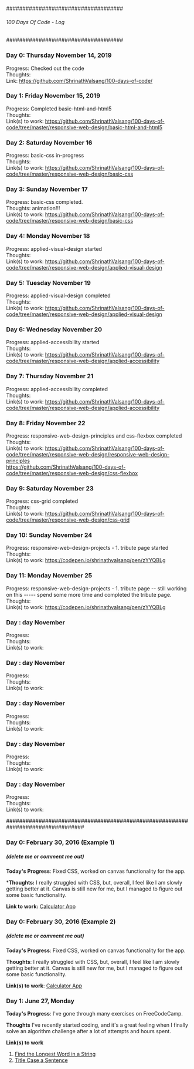 ####################################
###### 100 Days Of Code - Log ######
####################################

### Day 0: Thursday November 14, 2019
Progress: Checked out the code  
Thoughts:  
Link: https://github.com/ShrinathValsang/100-days-of-code/  

### Day 1: Friday November 15, 2019
Progress: Completed basic-html-and-html5  
Thoughts:   
Link(s) to work: https://github.com/ShrinathValsang/100-days-of-code/tree/master/responsive-web-design/basic-html-and-html5  

### Day 2: Saturday November 16
Progress: basic-css in-progress  
Thoughts:   
Link(s) to work: https://github.com/ShrinathValsang/100-days-of-code/tree/master/responsive-web-design/basic-css  

### Day 3: Sunday November 17
Progress: basic-css completed.  
Thoughts: animation!!!  
Link(s) to work: https://github.com/ShrinathValsang/100-days-of-code/tree/master/responsive-web-design/basic-css  

### Day 4: Monday November 18
Progress: applied-visual-design started  
Thoughts:   
Link(s) to work: https://github.com/ShrinathValsang/100-days-of-code/tree/master/responsive-web-design/applied-visual-design  

### Day 5: Tuesday November 19
Progress: applied-visual-design completed  
Thoughts:   
Link(s) to work: https://github.com/ShrinathValsang/100-days-of-code/tree/master/responsive-web-design/applied-visual-design  

### Day 6: Wednesday November 20
Progress: applied-accessibility started  
Thoughts:   
Link(s) to work: https://github.com/ShrinathValsang/100-days-of-code/tree/master/responsive-web-design/applied-accessibility  

### Day 7: Thursday November 21
Progress: applied-accessibility completed  
Thoughts:   
Link(s) to work: https://github.com/ShrinathValsang/100-days-of-code/tree/master/responsive-web-design/applied-accessibility  

### Day 8: Friday November 22
Progress: responsive-web-design-principles and css-flexbox completed  
Thoughts:   
Link(s) to work: 	https://github.com/ShrinathValsang/100-days-of-code/tree/master/responsive-web-design/responsive-web-design-principles  
		https://github.com/ShrinathValsang/100-days-of-code/tree/master/responsive-web-design/css-flexbox  

### Day 9: Saturday November 23
Progress: css-grid completed  
Thoughts:   
Link(s) to work: https://github.com/ShrinathValsang/100-days-of-code/tree/master/responsive-web-design/css-grid  

### Day 10: Sunday November 24
Progress: responsive-web-design-projects - 1. tribute page started  
Thoughts:   
Link(s) to work: https://codepen.io/shrinathvalsang/pen/zYYQBLg  

### Day 11: Monday November 25
Progress: responsive-web-design-projects - 1. tribute page -- still working on this
		----- spend some more time and completed the tribute page.   
Thoughts:   
Link(s) to work: https://codepen.io/shrinathvalsang/pen/zYYQBLg    

### Day : day November
Progress:   
Thoughts:   
Link(s) to work:   

### Day : day November
Progress:   
Thoughts:   
Link(s) to work:   

### Day : day November
Progress:   
Thoughts:   
Link(s) to work:   

### Day : day November
Progress:   
Thoughts:   
Link(s) to work:   

### Day : day November
Progress:   
Thoughts:   
Link(s) to work:   

################################################################################



### Day 0: February 30, 2016 (Example 1)
##### (delete me or comment me out)

**Today's Progress**: Fixed CSS, worked on canvas functionality for the app.

***Thoughts:** I really struggled with CSS, but, overall, I feel like I am slowly getting better at it. Canvas is still new for me, but I managed to figure out some basic functionality.

**Link to work:** [Calculator App](http://www.example.com)

### Day 0: February 30, 2016 (Example 2)
##### (delete me or comment me out)

**Today's Progress**: Fixed CSS, worked on canvas functionality for the app.

**Thoughts**: I really struggled with CSS, but, overall, I feel like I am slowly getting better at it. Canvas is still new for me, but I managed to figure out some basic functionality.

**Link(s) to work**: [Calculator App](http://www.example.com)


### Day 1: June 27, Monday

**Today's Progress**: I've gone through many exercises on FreeCodeCamp.

**Thoughts** I've recently started coding, and it's a great feeling when I finally solve an algorithm challenge after a lot of attempts and hours spent.

**Link(s) to work**
1. [Find the Longest Word in a String](https://www.freecodecamp.com/challenges/find-the-longest-word-in-a-string)
2. [Title Case a Sentence](https://www.freecodecamp.com/challenges/title-case-a-sentence)
